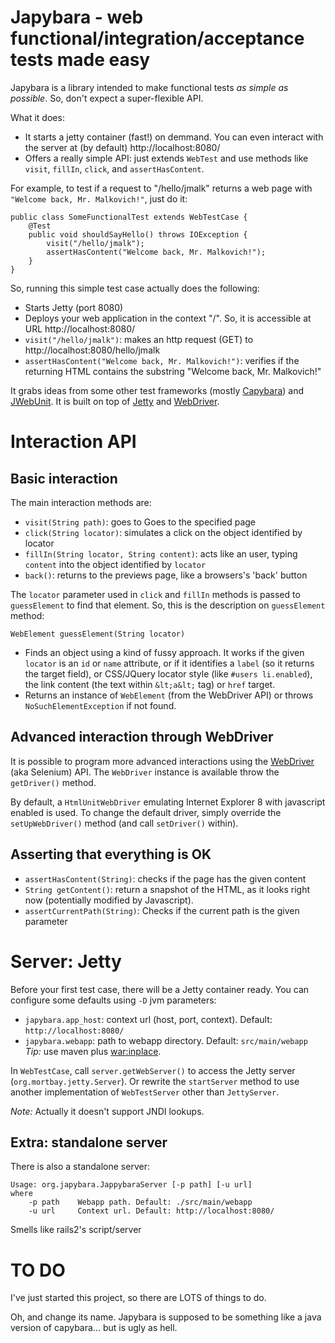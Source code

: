 Japybara - web functional/integration/acceptance tests made easy
================================================================

Japybara is a library intended to make functional tests *as simple as possible*. So, don't expect a
super-flexible API.

What it does:

* It starts a jetty container (fast!) on demmand. You can even interact with the server at
(by default) http://localhost:8080/
* Offers a really simple API: just extends `WebTest` and use methods like `visit`, `fillIn`, `click`, and
`assertHasContent`.

For example, to test if a request to "/hello/jmalk" returns a web page with `"Welcome back, Mr. Malkovich!"`,
just do it:

    public class SomeFunctionalTest extends WebTestCase {
        @Test
        public void shouldSayHello() throws IOException {
            visit("/hello/jmalk");
            assertHasContent("Welcome back, Mr. Malkovich!");
        }
    }

So, running this simple test case actually does the following:
* Starts Jetty (port 8080)
* Deploys your web application in the context "/". So, it is accessible at URL http://localhost:8080/
* `visit("/hello/jmalk")`: makes an http request (GET) to http://localhost:8080/hello/jmalk
* `assertHasContent("Welcome back, Mr. Malkovich!")`: verifies if the returning HTML contains the substring
  "Welcome back, Mr. Malkovich!"

It grabs ideas from some other test frameworks (mostly [Capybara](https://github.com/jnicklas/capybara))
and [JWebUnit](http://jwebunit.sourceforge.net/). It is built on top of [Jetty](http://jetty.codehaus.org/jetty/) and
[WebDriver](http://seleniumhq.org/docs/03_webdriver.html).

Interaction API
===============

Basic interaction
-----------------

The main interaction methods are:

* `visit(String path)`: goes to Goes to the specified page
* `click(String locator)`: simulates a click on the object identified by locator
* `fillIn(String locator, String content)`: acts like an user, typing `content` into the object identified by `locator`
* `back()`: returns to the previews page, like a browsers's 'back' button

The `locator` parameter used in `click` and `fillIn` methods is passed to `guessElement`
to find that element. So, this is the description on `guessElement` method:

`WebElement guessElement(String locator)`
* Finds an object using a kind of fussy approach. It works if the given <code>locator</code> is an `id` or `name`
attribute, or if it identifies a `label` (so it returns the target field), or CSS/JQuery locator style (like
`#users li.enabled`), the link content (the text within `&lt;a&lt;` tag) or `href` target.
* Returns an instance of `WebElement` (from the WebDriver API) or throws `NoSuchElementException` if not found.

Advanced interaction through WebDriver
--------------------------------------

It is possible to program more advanced interactions using the [WebDriver](http://seleniumhq.org/docs/03_webdriver.html)
(aka Selenium) API. The `WebDriver` instance is available throw the `getDriver()` method.

By default, a `HtmlUnitWebDriver` emulating Internet Explorer 8 with javascript enabled is used. To change the default
driver, simply override the `setUpWebDriver()` method (and call `setDriver()` within).

Asserting that everything is OK
-------------------------------

* `assertHasContent(String)`: checks if the page has the given content
* `String getContent()`: return a snapshot of the HTML, as it looks right now (potentially modified by Javascript).
* `assertCurrentPath(String)`: Checks if the current path is the given parameter

Server: Jetty
=============

Before your first test case, there will be a Jetty container ready. You can configure some defaults using `-D` jvm
parameters:
* `japybara.app_host`: context url (host, port, context). Default: `http://localhost:8080/`
* `japybara.webapp`: path to webapp directory. Default: `src/main/webapp` *Tip:* use maven plus
[war:inplace](http://maven.apache.org/plugins/maven-war-plugin/index.html).

In `WebTestCase`, call `server.getWebServer()` to access the Jetty server (`org.mortbay.jetty.Server`). Or rewrite
the `startServer` method to use another implementation of `WebTestServer` other than `JettyServer`.

*Note:* Actually it doesn't support JNDI lookups.

Extra: standalone server
------------------------

There is also a standalone server:

    Usage: org.japybara.JappybaraServer [-p path] [-u url]
    where
        -p path    Webapp path. Default: ./src/main/webapp
        -u url     Context url. Default: http://localhost:8080/

Smells like rails2's script/server

TO DO
=====
I've just started this project, so there are LOTS of things to do.

Oh, and change its name. Japybara is supposed to be something like a java version of capybara... but is ugly as hell.